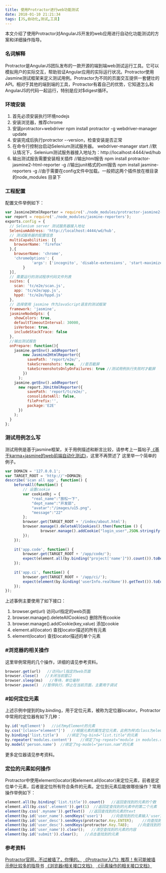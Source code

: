 ```yaml
---
title: 使用Protractor进行web功能测试
date: 2018-01-10 21:21:34
tags: [JS,自动化,测试,工具]
---
```

本文介绍了使用Protractor对AngularJS开发的web应用进行自动化功能测试的方案和详细操作指导。
### 名词解释
Protractor是AngularJS团队发布的一款开源的端到端web测试运行工具。它可以模拟用户的实际交互，帮助验证Angular应用的实际运行状况。Protractor使用Jasmine测试框架来定义测试用例。Protractor为不同的页面交互提供一套健壮的API。相对于其他的端到端的工具，Protractor有着自己的优势，它知道怎么和AngularJS的代码一起运行，特别是应对$digest循环。
### 环境安装
1. 首先必须安装执行环境nodejs
2. 安装浏览器，推荐chrome
3. 安装protractor+webdriver
		npm install protractor -g
		webdriver-manager update 
4. 安装完成后执行protractor --version，检查安装是否正常
5. 在命令行控制台启动Selenium测试服务器。
		webdriver-manager start
		//默认情况下，Selenium测试服务器接入地址为：http://localhost:4444/wd/hub
6. 输出测试报告需要安装相关插件
		//输出html报告
		npm install protractor-jasmine2-html-reporter -g
		//输出junit格式的xml报告
		npm install jasmine-reporters -g
		//由于需要在config文件中加载。一般把这两个插件放在根目录的node_modules 目录下


### 工程配置
配置文件举例如下：
```javascript
var Jasmine2HtmlReporter = require('./node_modules/protractor-jasmine2-html-reporter');
var report = require('./node_modules/jasmine-reporters');
exports.config = {
  // Selenium server 测试服务器接入地址
  SeleniumAddress: 'http://localhost:4444/wd/hub',
  // 测试服务器的配置信息
  multiCapabilities: [{
    browserName: 'firefox'
  },{
    browserName: 'chrome',
    'chromeOptions': {
            'args': ['incognito', 'disable-extensions', 'start-maximized']
        }
  }],
  // 需要运行的测试程序代码文件列表
  suites: {
    scan: 'tc/e2e/scan.js',
    app: 'tc/e2e/app.js',
    hppd: 'tc/e2e/hppd.js'
  },
  // 选择使用 jasmine 作为JavaScript语言的测试框架
  framework: 'jasmine',
  jasmineNodeOpts: {
    showColors: true,
    defaultTimeoutInterval: 30000,
    isVerbose: true,
    includeStackTrace: false
  },
  //输出测试报告
  onPrepare: function(){
    jasmine.getEnv().addReporter(
        new Jasmine2HtmlReporter({
          savePath: 'report/e2e/',
          takeScreenshots: true,  //是否截屏
          takeScreenshotsOnlyOnFailures: true //测试用例执行失败时才截屏
        })
      );
    jasmine.getEnv().addReporter(
      new report.JUnitXmlReporter({
          savePath: 'report/tc/e2e/',
          consolidateAll: false,
          filePrefix:'',
          package:'E2E'
      })
    );
  }
};
```
### 测试用例怎么写
测试用例是基于jasmine框架，关于用例描述和断言比较，请参考上一篇帖子[《基于karma+jasmine的web前端自动化测试》](https://my.oschina.net/u/2492371/blog/796382 "《基于karma+jasmine的web前端自动化测试》")，这里不再赘述了
这里举一个简单的例子。
```javascript
var DOMAIN = '127.0.0.1';
var TARGET_ROOT = 'http://'+DOMAIN;
describe('scan all app', function() {
	beforeAll(function() {
        // 设置cookie
        var cookieObj = {
            "real_name":"放松一下",
            "dept_name":"开发部",
            "avatar":"/images/u15.png",
            "message":"22"
        };
        browser.get(TARGET_ROOT + '/index/about.html');
        browser.manage().deleteAllCookies().then(function () {
               	browser.manage().addCookie("login_user",JSON.stringify(JSON.stringify(cookieObj)), '/', DOMAIN);
        });
	});
    
    it('app.code', function() {
    	browser.get(TARGET_ROOT + '/app/code/');        
    	expect(element.all(by.binding("project['name']")).count()).toBeGreaterThan(1);
    });
   
    it('app.ci', function() {
    	browser.get(TARGET_ROOT + '/app/ci/');        
    	expect(element(by.binding('userInfo.realName')).getText()).toEqual('李忠伟10183089');
    });
});
```
上述事例主要使用了如下接口：
1.  browser.get(url) 访问url指定的web页面
2.  browser.manage().deleteAllCookies() 删除所有cookie
3.  browser.manage().addCookie(key,value) 添加cookie
4.  element.all(locator) 查找locator描述的所有元素
5.  element(locator)  查找locator描述的单个元素

### #浏览器的相关操作
这里举例常用的几个操作，详细的请见参考资料。
```javascript
browser.get(url)   //访问url指定的web页面
browser.close()   //关闭当前窗口
browser.sleep(ms)   //等待，单位毫秒
browser.pause()  //暂停执行，停止在当前页面，主要用于调试
```

### #如何定位元素
上述示例中提到的by.binding，用于定位元素，被称为定位器locator。Protractor中常用的定位器有如下几种：
```javascript
by.id('myElement')   //id为myElement的元素
by.css('[class="element"]')   //根据元素的属性定位元素，此例为样式class为element的元素。同时也支持jquery的selector语法来定位元素，例如（by.css('.element')）。
by.binding('list.title')    //绑定了ng-bind="list.title"的元素
by.repeater('modules.content')    //绑定了ng-repeat="module in modules.content"的元素
by.model('person.name')  //绑定了ng-model="person.nam"的元素
```
更多定位器请见参考资料。

### 定位的元素如何操作
Protractor中使用element(locator)和element.all(locator)来定位元素，前者是定位单个元素，后者是定位所有符合条件的元素。定位到元素后能做哪些操作？常用操作举例如下：
```javascript
element.all(by.binding('list.title')).count()   //返回查找到的元素的个数
element.all(by.css('.element')).get(1)  //返回定查找到的元素中的第二个元素
element(by.css('.myname')).getText()  //返回查找到的元素的text
element(by.id('user_name').sendKeys('user1')    //向查找到的元素输入'user1'
element(by.id('user_desc').sendKeys(protractor.Key.ENTER);    //向查找到的元素输入回车键
element(by.id('user_desc').sendKeys(protractor.Key.TAB);    //向查找到的元素输入TAB键
element(by.id('user_name')).clear();   //清空查找到的元素的内容
element(by.id('submit')).clear();   //点击查找到的元素
```

### 参考资料
[Protractor官网，不过被墙了，你懂的。](http://www.protractortest.org/ "Protractor官网，不过被墙了，你懂的。")
[《Protractor入门》推荐！有可能被墙](http://ramonvictor.github.io/protractor/slides/#/1 "《Protractor入门》推荐！有可能被墙")
[示例比较多的指导书](http://timothymartin.azurewebsites.net/protractor-cheat-sheet/ "示例比较多的指导书")
[《浏览器r相关接口文档》](http://definitelytyped.org/docs/angular-protractor--angular-protractor/classes/protractor.protractor.html "《浏览器相关接口文档》")
[《元素操作的相关接口文档》](http://definitelytyped.org/docs/angular-protractor--angular-protractor/classes/protractor.webelement.html "《元素操作的相关接口文档》")